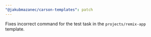 ```yaml
---
"@jakubmazanec/carson-templates": patch
---
```


Fixes incorrect command for the test task in the `projects/remix-app` template.
